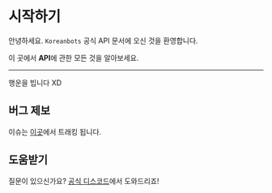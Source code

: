 # 시작하기

안녕하세요. `Koreanbots` 공식 API 문서에 오신 것을 환영합니다.

이 곳에서 **API**에 관한 모든 것을 알아보세요.

---

행운을 빕니다 XD

## 버그 제보

이슈는 [이곳](https://github.com/koreanbots/koreanbots/issues)에서 트래킹 됩니다.

## 도움받기

질문이 있으신가요? [공식 디스코드](https://discord.gg/JEh53MQ)에서 도와드리죠!

